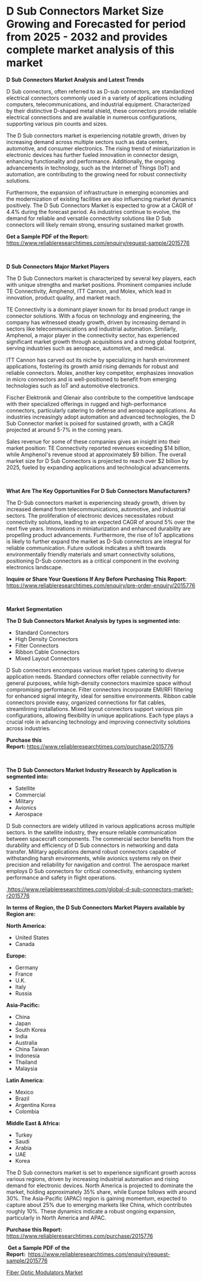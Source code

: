 <p><h1>D Sub Connectors Market Size Growing and Forecasted for period from 2025 - 2032 and provides complete market analysis of this market</h1></p><p><strong>D Sub Connectors Market Analysis and Latest Trends</strong></p>
<p><p>D Sub connectors, often referred to as D-sub connectors, are standardized electrical connectors commonly used in a variety of applications including computers, telecommunications, and industrial equipment. Characterized by their distinctive D-shaped metal shield, these connectors provide reliable electrical connections and are available in numerous configurations, supporting various pin counts and sizes.</p><p>The D Sub connectors market is experiencing notable growth, driven by increasing demand across multiple sectors such as data centers, automotive, and consumer electronics. The rising trend of miniaturization in electronic devices has further fueled innovation in connector design, enhancing functionality and performance. Additionally, the ongoing advancements in technology, such as the Internet of Things (IoT) and automation, are contributing to the growing need for robust connectivity solutions.</p><p>Furthermore, the expansion of infrastructure in emerging economies and the modernization of existing facilities are also influencing market dynamics positively. The D Sub Connectors Market is expected to grow at a CAGR of 4.4% during the forecast period. As industries continue to evolve, the demand for reliable and versatile connectivity solutions like D Sub connectors will likely remain strong, ensuring sustained market growth.</p></p>
<p><strong>Get a Sample PDF of the Report:&nbsp;</strong> <a href="https://www.reliableresearchtimes.com/enquiry/request-sample/2015776?utm_campaign=2175&utm_medium=2&utm_source=Github&utm_content=ia&utm_term=15022025&utm_id=d-sub-connectors">https://www.reliableresearchtimes.com/enquiry/request-sample/2015776</a></p>
<p>&nbsp;</p>
<p><strong>D Sub Connectors Major Market Players</strong></p>
<p><p>The D Sub Connectors market is characterized by several key players, each with unique strengths and market positions. Prominent companies include TE Connectivity, Amphenol, ITT Cannon, and Molex, which lead in innovation, product quality, and market reach.</p><p>TE Connectivity is a dominant player known for its broad product range in connector solutions. With a focus on technology and engineering, the company has witnessed steady growth, driven by increasing demand in sectors like telecommunications and industrial automation. Similarly, Amphenol, a major player in the connectivity sector, has experienced significant market growth through acquisitions and a strong global footprint, serving industries such as aerospace, automotive, and medical.</p><p>ITT Cannon has carved out its niche by specializing in harsh environment applications, fostering its growth amid rising demands for robust and reliable connectors. Molex, another key competitor, emphasizes innovation in micro connectors and is well-positioned to benefit from emerging technologies such as IoT and automotive electronics.</p><p>Fischer Elektronik and Glenair also contribute to the competitive landscape with their specialized offerings in rugged and high-performance connectors, particularly catering to defense and aerospace applications. As industries increasingly adopt automation and advanced technologies, the D Sub Connector market is poised for sustained growth, with a CAGR projected at around 5-7% in the coming years.</p><p>Sales revenue for some of these companies gives an insight into their market position: TE Connectivity reported revenues exceeding $14 billion, while Amphenol's revenue stood at approximately $9 billion. The overall market size for D Sub Connectors is projected to reach over $2 billion by 2025, fueled by expanding applications and technological advancements.</p></p>
<p>&nbsp;</p>
<p><strong>What Are The Key Opportunities For D Sub Connectors Manufacturers?</strong></p>
<p><p>The D-Sub connectors market is experiencing steady growth, driven by increased demand from telecommunications, automotive, and industrial sectors. The proliferation of electronic devices necessitates robust connectivity solutions, leading to an expected CAGR of around 5% over the next five years. Innovations in miniaturization and enhanced durability are propelling product advancements. Furthermore, the rise of IoT applications is likely to further expand the market as D-Sub connectors are integral for reliable communication. Future outlook indicates a shift towards environmentally friendly materials and smart connectivity solutions, positioning D-Sub connectors as a critical component in the evolving electronics landscape.</p></p>
<p><strong>Inquire or Share Your Questions If Any Before Purchasing This Report:</strong> <a href="https://www.reliableresearchtimes.com/enquiry/pre-order-enquiry/2015776?utm_campaign=2175&utm_medium=2&utm_source=Github&utm_content=ia&utm_term=15022025&utm_id=d-sub-connectors">https://www.reliableresearchtimes.com/enquiry/pre-order-enquiry/2015776</a></p>
<p>&nbsp;</p>
<p><strong>Market Segmentation</strong></p>
<p><strong>The D Sub Connectors Market Analysis by types is segmented into:</strong></p>
<p><ul><li>Standard Connectors</li><li>High Density Connectors</li><li>Filter Connectors</li><li>Ribbon Cable Connectors</li><li>Mixed Layout Connectors</li></ul></p>
<p><p>D Sub connectors encompass various market types catering to diverse application needs. Standard connectors offer reliable connectivity for general purposes, while high-density connectors maximize space without compromising performance. Filter connectors incorporate EMI/RFI filtering for enhanced signal integrity, ideal for sensitive environments. Ribbon cable connectors provide easy, organized connections for flat cables, streamlining installations. Mixed layout connectors support various pin configurations, allowing flexibility in unique applications. Each type plays a crucial role in advancing technology and improving connectivity solutions across industries.</p></p>
<p><strong>Purchase this Report:&nbsp;</strong><a href="https://www.reliableresearchtimes.com/purchase/2015776?utm_campaign=2175&utm_medium=2&utm_source=Github&utm_content=ia&utm_term=15022025&utm_id=d-sub-connectors">https://www.reliableresearchtimes.com/purchase/2015776</a></p>
<p>&nbsp;</p>
<p><strong>The D Sub Connectors Market Industry Research by Application is segmented into:</strong></p>
<p><ul><li>Satellite</li><li>Commercial</li><li>Military</li><li>Avionics</li><li>Aerospace</li></ul></p>
<p><p>D Sub connectors are widely utilized in various applications across multiple sectors. In the satellite industry, they ensure reliable communication between spacecraft components. The commercial sector benefits from the durability and efficiency of D Sub connectors in networking and data transfer. Military applications demand robust connectors capable of withstanding harsh environments, while avionics systems rely on their precision and reliability for navigation and control. The aerospace market employs D Sub connectors for critical connectivity, enhancing system performance and safety in flight operations.</p></p>
<p><a href="https://www.reliableresearchtimes.com/global-d-sub-connectors-market-r2015776?utm_campaign=2175&utm_medium=2&utm_source=Github&utm_content=ia&utm_term=15022025&utm_id=d-sub-connectors">&nbsp;https://www.reliableresearchtimes.com/global-d-sub-connectors-market-r2015776</a></p>
<p><strong>In terms of Region, the D Sub Connectors Market Players available by Region are:</strong></p>
<p>
    <p> <strong> North America: </strong>
        <ul>
            <li>United States</li>
            <li>Canada</li>
        </ul>
        </p> 
    <p> <strong> Europe: </strong>
        <ul>
            <li>Germany</li>
            <li>France</li>
            <li>U.K.</li>
            <li>Italy</li>
            <li>Russia</li>
        </ul>
        </p> 
    <p> <strong> Asia-Pacific: </strong>
        <ul>
            <li>China</li>
            <li>Japan</li>
            <li>South Korea</li>
            <li>India</li>
            <li>Australia</li>
            <li>China Taiwan</li>
            <li>Indonesia</li>
            <li>Thailand</li>
            <li>Malaysia</li>
        </ul>
        </p> 
    <p> <strong> Latin America: </strong>
        <ul>
            <li>Mexico</li>
            <li>Brazil</li>
            <li>Argentina Korea</li>
            <li>Colombia</li>
        </ul>
        </p> 
    <p> <strong> Middle East & Africa: </strong>
        <ul>
            <li>Turkey</li>
            <li>Saudi</li>
            <li>Arabia</li>
            <li>UAE</li>
            <li>Korea</li>
        </ul>
    </p>
    </p>
<p><p>The D Sub connectors market is set to experience significant growth across various regions, driven by increasing industrial automation and rising demand for electronic devices. North America is projected to dominate the market, holding approximately 35% share, while Europe follows with around 30%. The Asia-Pacific (APAC) region is gaining momentum, expected to capture about 25% due to emerging markets like China, which contributes roughly 10%. These dynamics indicate a robust ongoing expansion, particularly in North America and APAC.</p></p>
<p><strong>Purchase this Report: </strong><a href="https://www.reliableresearchtimes.com/purchase/2015776?utm_campaign=2175&utm_medium=2&utm_source=Github&utm_content=ia&utm_term=15022025&utm_id=d-sub-connectors">https://www.reliableresearchtimes.com/purchase/2015776</a></p>
<p>&nbsp;<strong>Get a Sample PDF of the Report:&nbsp;&nbsp;</strong><a href="https://www.reliableresearchtimes.com/enquiry/request-sample/2015776?utm_campaign=2175&utm_medium=2&utm_source=Github&utm_content=ia&utm_term=15022025&utm_id=d-sub-connectors">https://www.reliableresearchtimes.com/enquiry/request-sample/2015776</a></p>
<p><strong></strong></p>
<p><p><a href="https://github.com/jerhoskinson197676/Market-Research-Report-List-1/blob/main/fiber-optic-modulators-market.md?utm_campaign=2175&utm_medium=2&utm_source=Github&utm_content=ia&utm_term=15022025&utm_id=d-sub-connectors">Fiber Optic Modulators Market</a></p></p>